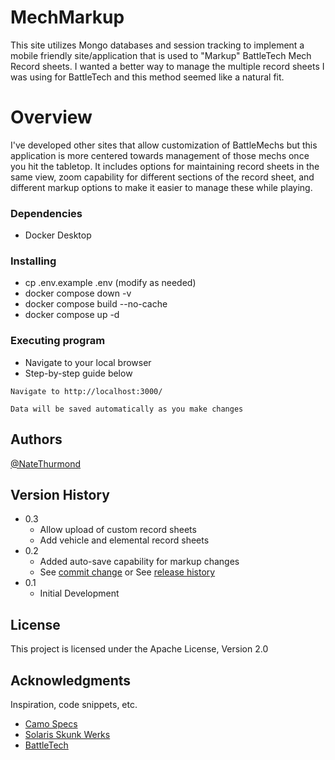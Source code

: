 # MechMarkup

This site utilizes Mongo databases and session tracking to implement a mobile friendly site/application that is used to "Markup" BattleTech Mech Record sheets. I wanted a better way to manage the multiple record sheets I was using for BattleTech and this method seemed like a natural fit.

# Overview

I've developed other sites that allow customization of BattleMechs but this application is more centered towards management of those mechs once you hit the tabletop. It includes options for maintaining record sheets in the same view, zoom capability for different sections of the record sheet, and different markup options to make it easier to manage these while playing.

### Dependencies

-   Docker Desktop

### Installing

-   cp .env.example .env (modify as needed)
-   docker compose down -v
-   docker compose build --no-cache
-   docker compose up -d

### Executing program

-   Navigate to your local browser
-   Step-by-step guide below

```
Navigate to http://localhost:3000/

Data will be saved automatically as you make changes
```

## Authors

[@NateThurmond](https://github.com/NateThurmond)

## Version History

-   0.3
    -   Allow upload of custom record sheets
    -   Add vehicle and elemental record sheets
-   0.2
    -   Added auto-save capability for markup changes
    -   See [commit change]() or See [release history]()
-   0.1
    -   Initial Development

## License

This project is licensed under the Apache License, Version 2.0

## Acknowledgments

Inspiration, code snippets, etc.

-   [Camo Specs](https://camospecs.com/)
-   [Solaris Skunk Werks](https://solarisskunkwerks.com/)
-   [BattleTech](https://www.battletech.com/)
